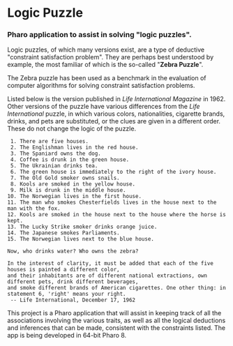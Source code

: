 # Logic Puzzle
### Pharo application to assist in solving "logic puzzles".

Logic puzzles, of which many versions exist, are a type of deductive "constraint satisfaction problem". 
They are perhaps best understood by example, the most familiar of which is the so-called "**Zebra Puzzle**". 

The Zebra puzzle has been used as a benchmark in the evaluation of computer algorithms for 
solving constraint satisfaction problems.

Listed below is the version published in _Life International Magazine_ in 1962. 
Other versions of the puzzle have various differences from the _Life International_ puzzle, 
in which various colors, nationalities, cigarette brands, drinks, and pets are substituted, 
or the clues are given in a different order. These do not change the logic of the puzzle.

```
 1. There are five houses.
 2. The Englishman lives in the red house.
 3. The Spaniard owns the dog.
 4. Coffee is drunk in the green house.
 5. The Ukrainian drinks tea.
 6. The green house is immediately to the right of the ivory house.
 7. The Old Gold smoker owns snails.
 8. Kools are smoked in the yellow house.
 9. Milk is drunk in the middle house.
10. The Norwegian lives in the first house.
11. The man who smokes Chesterfields lives in the house next to the man with the fox.
12. Kools are smoked in the house next to the house where the horse is kept.
13. The Lucky Strike smoker drinks orange juice.
14. The Japanese smokes Parliaments.
15. The Norwegian lives next to the blue house.

Now, who drinks water? Who owns the zebra?

In the interest of clarity, it must be added that each of the five houses is painted a different color, 
and their inhabitants are of different national extractions, own different pets, drink different beverages, 
and smoke different brands of American cigarettes. One other thing: in statement 6, 'right' means your right.  
 -- Life International, December 17, 1962
 ```
 
 This project is a Pharo application that will assist in keeping track of all the associations involving the 
 various traits, as well as all the logical deductions and inferences that can be made, consistent with the 
 constraints listed.  The app is being developed in 64-bit Pharo 8.
